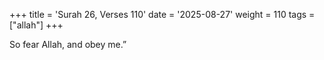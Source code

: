 +++
title = 'Surah 26, Verses 110'
date = '2025-08-27'
weight = 110
tags = ["allah"]
+++

So fear Allah, and obey me.”